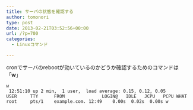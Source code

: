 ```yaml
---
title: サーバの状態を確認する
author: tomonori
type: post
date: 2013-02-21T03:52:56+00:00
url: /?p=700
categories:
  - Linuxコマンド

---
```

cronでサーバのrebootが効いているのかどうか確認するためのコマンドは「**w**」

```:bash
w
 12:51:10 up 2 min,  1 user,  load average: 0.15, 0.12, 0.05
USER     TTY      FROM              LOGIN@   IDLE   JCPU   PCPU WHAT
root     pts/1    example.com. 12:49    0.00s  0.02s  0.00s w
```